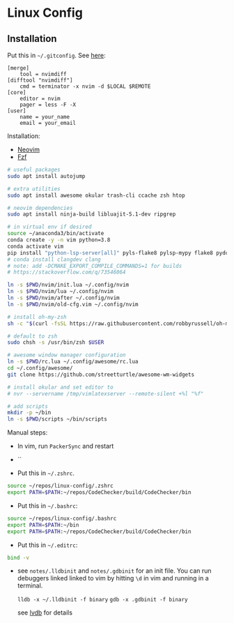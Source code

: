 # Linux Config

## Installation

Put this in `~/.gitconfig`. See [here](https://github.com/neovim/neovim/issues/2377):

    [merge]
        tool = nvimdiff
    [difftool "nvimdiff"] 
        cmd = terminator -x nvim -d $LOCAL $REMOTE
    [core]
        editor = nvim
        pager = less -F -X
    [user]
        name = your_name
        email = your_email

Installation:

* [Neovim](https://github.com/neovim/neovim)
* [Fzf](https://github.com/junegunn/fzf)

```bash
# useful packages
sudo apt install autojump 

# extra utilities
sudo apt install awesome okular trash-cli ccache zsh htop

# neovim dependencies
sudo apt install ninja-build libluajit-5.1-dev ripgrep

# in virtual env if desired
source ~/anaconda3/bin/activate
conda create -y -n vim python=3.8
conda activate vim
pip install "python-lsp-server[all]" pyls-flake8 pylsp-mypy flake8 pydocstyle pylint mypy python-lsp-black jedi isort black
# conda install clangdev clang
# note: add -DCMAKE_EXPORT_COMPILE_COMMANDS=1 for builds
# https://stackoverflow.com/q/73546064

ln -s $PWD/nvim/init.lua ~/.config/nvim
ln -s $PWD/nvim/lua ~/.config/nvim
ln -s $PWD/nvim/after ~/.config/nvim
ln -s $PWD/nvim/old-cfg.vim ~/.config/nvim

# install oh-my-zsh
sh -c "$(curl -fsSL https://raw.githubusercontent.com/robbyrussell/oh-my-zsh/master/tools/install.sh)"

# default to zsh
sudo chsh -s /usr/bin/zsh $USER

# awesome window manager configuration
ln -s $PWD/rc.lua ~/.config/awesome/rc.lua
cd ~/.config/awesome/
git clone https://github.com/streetturtle/awesome-wm-widgets

# install okular and set editor to 
# nvr --servername /tmp/vimlatexserver --remote-silent +%l "%f"

# add scripts
mkdir -p ~/bin
ln -s $PWD/scripts ~/bin/scripts
```

Manual steps:

* In vim, run `PackerSync` and restart

* ``

* Put this in `~/.zshrc`.

```bash
source ~/repos/linux-config/.zshrc
export PATH=$PATH:~/repos/CodeChecker/build/CodeChecker/bin
```

* Put this in `~/.bashrc`:

```bash
source ~/repos/linux-config/.bashrc
export PATH=$PATH:~/bin
export PATH=$PATH:~/repos/CodeChecker/build/CodeChecker/bin
```

* Put this in `~/.editrc`:

```bash
bind -v
```

* see ``notes/.lldbinit`` and ``notes/.gdbinit`` for an init file. You can run
  debuggers linked linked to vim by hitting ``\d`` in vim and running in a terminal.

  ```lldb -x ~/.lldbinit -f binary```
  ```gdb -x .gdbinit -f binary```

  see [lvdb](https://github.com/esquires/lvdb) for details
